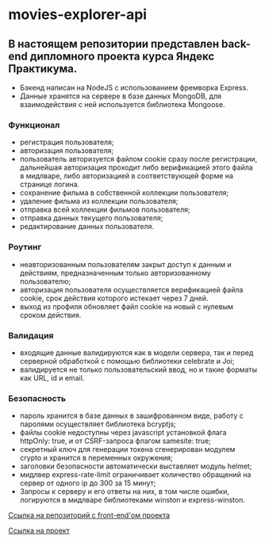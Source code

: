 # movies-explorer-api

## В настоящем репозитории представлен back-end дипломного проекта курса Яндекс Практикума.

- Бэкенд написан на NodeJS с использованием фремворка Express.
- Данные хранятся на сервере в базе данных MongoDB, для взаимодействия с ней используется библиотека Mongoose.

### Функционал

- регистрация пользователя;
- авторизация пользователя;
- пользователь авторизуется файлом cookie сразу после регистрации, дальнейшая авторизация проходит либо верификацией этого файла в мидлваре, либо авторизацией в соответствующей форме на странице логина.
- сохранение фильма в собственной коллекции пользователя;
- удаление фильма из коллекции пользователя;
- отправка всей коллекции фильмов пользователя;
- отправка данных текущего пользователя;
- редактирование данных пользователя.

### Роутинг

- неавторизованным пользователям закрыт доступ к данным и действиям, предназначенным только авторизованному пользователю;
- авторизация пользователя осуществляется верификацией файла cookie, срок действия которого истекает через 7 дней.
- выход из профиля обновляет файл cookie на новый с нулевым сроком действия.

### Валидация

- входящие данные валидируются как в модели сервера, так и перед серверной обработкой с помощью библиотеки celebrate и Joi;
- валидируется не только пользовательский ввод, но и такие форматы как URL, id и email.

### Безопасность

- пароль хранится в базе данных в зашифрованном виде, работу с паролями осуществляет библиотека bcryptjs;
- файлы cookie недоступны через javascript установкой флага httpOnly: true, и от CSRF-запроса флагом samesite: true;
- секретный ключ для генерации токена сгенерирован модулем crypto и хранится в переменных окружения;
- заголовки безопасности автоматически выставляет модуль helmet;
- мидлвер express-rate-limit ограничивает количество обращений на сервер от одного ip до 300 за 15 минут;
- Запросы к серверу и его ответы на них, в том числе ошибки, логируются в мидлваре библиотеками winston и express-winston.

[Ссылка на репозиторий с front-end'ом проекта](https://github.com/Ivan1Vasilyev/movies-explorer-frontend)

[Ссылка на проект](https://shaloban.students.nomoredomains.club/)
